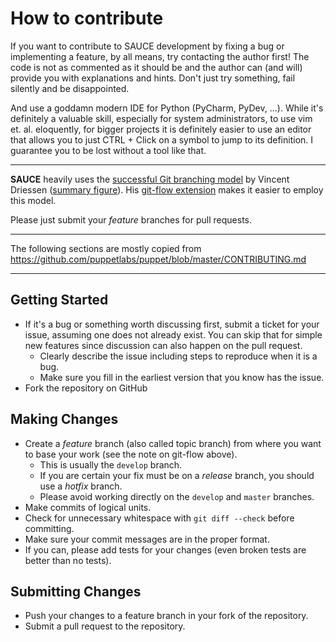# How to contribute

If you want to contribute to SAUCE development by fixing a bug or implementing a feature,
by all means, try contacting the author first! The code is not as commented as it should be
and the author can (and will) provide you with explanations and hints.
Don't just try something, fail silently and be disappointed.

And use a goddamn modern IDE for Python (PyCharm, PyDev, ...).
While it's definitely a valuable skill, especially for system administrators, to use vim et. al. eloquently,
for bigger projects it is definitely easier to use an editor that allows you to just CTRL + Click
on a symbol to jump to its definition. I guarantee you to be lost without a tool like that.

---

**SAUCE** heavily uses the
[successful Git branching model](http://nvie.com/posts/a-successful-git-branching-model/)
by Vincent Driessen
([summary figure](http://nvie.com/files/Git-branching-model.pdf)).
His [git-flow extension](https://github.com/nvie/gitflow) makes it easier to employ this model.

Please just submit your *feature* branches for pull requests.

---

The following sections are mostly copied from https://github.com/puppetlabs/puppet/blob/master/CONTRIBUTING.md

---

## Getting Started

* If it's a bug or something worth discussing first, submit a ticket for your issue,
  assuming one does not already exist. You can skip that for simple new features
  since discussion can also happen on the pull request.
  * Clearly describe the issue including steps to reproduce when it is a bug.
  * Make sure you fill in the earliest version that you know has the issue.
* Fork the repository on GitHub

## Making Changes

* Create a *feature* branch (also called topic branch) from where you want to base your work
  (see the note on git-flow above).
  * This is usually the `develop` branch.
  * If you are certain your fix must be on a *release* branch, you should use a *hotfix* branch.
  * Please avoid working directly on the `develop` and `master` branches.
* Make commits of logical units.
* Check for unnecessary whitespace with `git diff --check` before committing.
* Make sure your commit messages are in the proper format.
* If you can, please add tests for your changes (even broken tests are better than no tests).

## Submitting Changes

* Push your changes to a feature branch in your fork of the repository.
* Submit a pull request to the repository.
